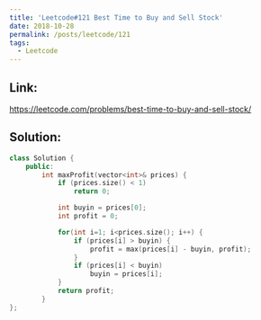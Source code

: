 ```yaml
---
title: 'Leetcode#121 Best Time to Buy and Sell Stock'
date: 2018-10-28
permalink: /posts/leetcode/121
tags:
  - Leetcode
---
```

## Link: ##
https://leetcode.com/problems/best-time-to-buy-and-sell-stock/

## Solution: ##
```cpp
class Solution {
    public:
        int maxProfit(vector<int>& prices) {
            if (prices.size() < 1)
                return 0;

            int buyin = prices[0];
            int profit = 0;

            for(int i=1; i<prices.size(); i++) {
                if (prices[i] > buyin) {
                    profit = max(prices[i] - buyin, profit);
                }
                if (prices[i] < buyin)
                    buyin = prices[i];
            }
            return profit;
        }
};
```
